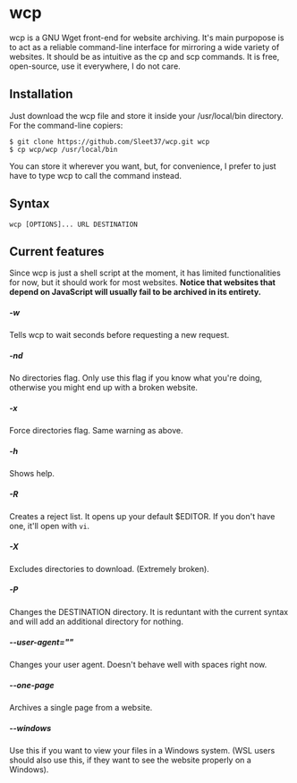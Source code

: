 # wcp
wcp is a GNU Wget front-end for website archiving. It's main purpopose is to act as a reliable command-line interface for mirroring a wide variety of websites. It should be as intuitive as the cp and scp commands. It is free, open-source, use it everywhere, I do not care.
## Installation
Just download the wcp file and store it inside your /usr/local/bin directory.
For the command-line copiers:
```
$ git clone https://github.com/Sleet37/wcp.git wcp
$ cp wcp/wcp /usr/local/bin
```
You can store it wherever you want, but, for convenience, I prefer to just have to type wcp to call the command instead.
## Syntax
```
wcp [OPTIONS]... URL DESTINATION
```
## Current features
Since wcp is just a shell script at the moment, it has limited functionalities for now, but it should work for most websites. __Notice that websites that depend on JavaScript will usually fail to be archived in its entirety.__
##### -w<seconds>
Tells wcp to wait <seconds> seconds before requesting a new request.
##### -nd
No directories flag. Only use this flag if you know what you're doing, otherwise you might end up with a broken website.
##### -x
Force directories flag. Same warning as above.
##### -h
Shows help.
##### -R
Creates a reject list. It opens up your default $EDITOR. If you don't have one, it'll open with ```vi```.
##### -X
Excludes directories to download. (Extremely broken).
##### -P
Changes the DESTINATION directory. It is reduntant with the current syntax and will add an additional directory for nothing.
##### --user-agent=""
Changes your user agent. Doesn't behave well with spaces right now.
##### --one-page
Archives a single page from a website.
##### --windows
Use this if you want to view your files in a Windows system. (WSL users should also use this, if they want to see the website properly on a Windows).

